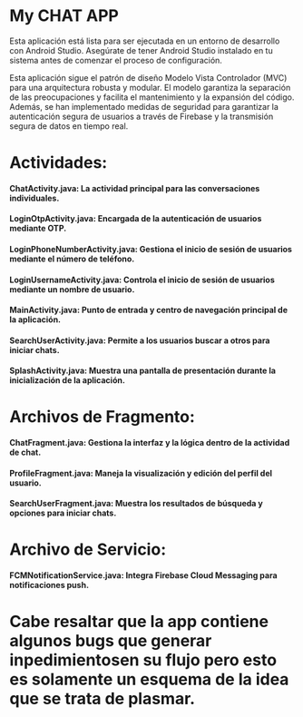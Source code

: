 # My CHAT APP

Esta aplicación está lista para ser ejecutada en un entorno de desarrollo con Android Studio. Asegúrate de tener Android Studio instalado en tu sistema antes de comenzar el proceso de configuración.

Esta aplicación sigue el patrón de diseño Modelo Vista Controlador (MVC) para una arquitectura robusta y modular. El modelo garantiza la separación de las preocupaciones y facilita el mantenimiento y la expansión del código. Además, se han implementado medidas de seguridad para garantizar la autenticación segura de usuarios a través de Firebase y la transmisión segura de datos en tiempo real.

# Actividades:
#### ChatActivity.java: La actividad principal para las conversaciones individuales.

#### LoginOtpActivity.java: Encargada de la autenticación de usuarios mediante OTP.

####  LoginPhoneNumberActivity.java: Gestiona el inicio de sesión de usuarios mediante el número de teléfono.

####  LoginUsernameActivity.java: Controla el inicio de sesión de usuarios mediante un nombre de usuario.

####  MainActivity.java: Punto de entrada y centro de navegación principal de la aplicación.

####  SearchUserActivity.java: Permite a los usuarios buscar a otros para iniciar chats.

####  SplashActivity.java: Muestra una pantalla de presentación durante la inicialización de la aplicación.

# Archivos de Fragmento:
####  ChatFragment.java: Gestiona la interfaz y la lógica dentro de la actividad de chat.

####  ProfileFragment.java: Maneja la visualización y edición del perfil del usuario.

####  SearchUserFragment.java: Muestra los resultados de búsqueda y opciones para iniciar chats.

# Archivo de Servicio:
####  FCMNotificationService.java: Integra Firebase Cloud Messaging para notificaciones push. 

# Cabe resaltar que la app contiene algunos bugs que generar inpedimientosen su flujo pero esto es solamente un esquema de la idea que se trata de plasmar.                                                                                                                                                                                                                                                                                                           
